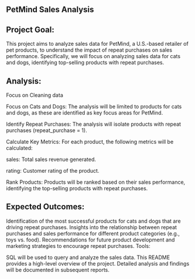 ## PetMind Sales Analysis
## Project Goal:
This project aims to analyze sales data for PetMind, a U.S.-based retailer of pet products, to understand the impact of repeat purchases on sales performance. 
Specifically, we will focus on analyzing sales data for cats and dogs, identifying top-selling products with repeat purchases.

## Analysis:
Focus on Cleaning data 

Focus on Cats and Dogs: The analysis will be limited to products for cats and dogs, as these are identified as key focus areas for PetMind.

Identify Repeat Purchases: The analysis will isolate products with repeat purchases (repeat_purchase = 1).

Calculate Key Metrics: For each product, the following metrics will be calculated:

sales: Total sales revenue generated.

rating: Customer rating of the product.

Rank Products: Products will be ranked based on their sales performance, identifying the top-selling products with repeat purchases.

## Expected Outcomes:

Identification of the most successful products for cats and dogs that are driving repeat purchases.
Insights into the relationship between repeat purchases and sales performance for different product categories (e.g., toys vs. food).
Recommendations for future product development and marketing strategies to encourage repeat purchases.
Tools:

SQL will be used to query and analyze the sales data.
This README provides a high-level overview of the project. Detailed analysis and findings will be documented in subsequent reports.

